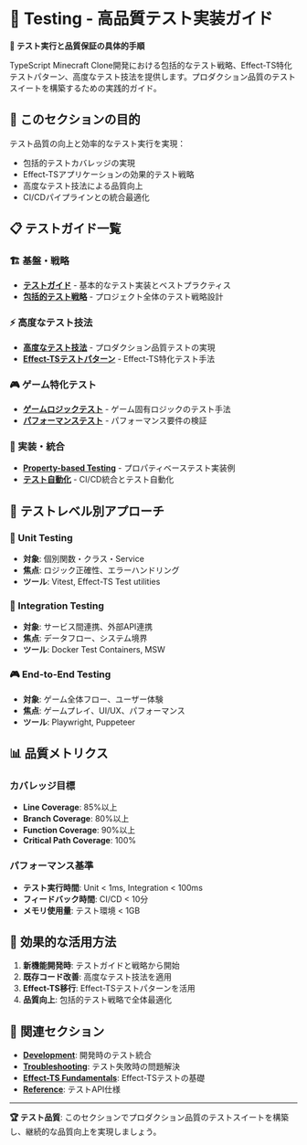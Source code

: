 # 🧪 Testing - 高品質テスト実装ガイド

**🎯 テスト実行と品質保証の具体的手順**

TypeScript Minecraft Clone開発における包括的なテスト戦略、Effect-TS特化テストパターン、高度なテスト技法を提供します。プロダクション品質のテストスイートを構築するための実践的ガイド。

## 🎯 このセクションの目的

テスト品質の向上と効率的なテスト実行を実現：

- 包括的テストカバレッジの実現
- Effect-TSアプリケーションの効果的テスト戦略
- 高度なテスト技法による品質向上
- CI/CDパイプラインとの統合最適化

## 📋 テストガイド一覧

### 🏗 基盤・戦略
- **[テストガイド](./testing-guide.md)** - 基本的なテスト実装とベストプラクティス
- **[包括的テスト戦略](./comprehensive-testing-strategy.md)** - プロジェクト全体のテスト戦略設計

### ⚡ 高度なテスト技法
- **[高度なテスト技法](./advanced-testing-techniques.md)** - プロダクション品質テストの実現
- **[Effect-TSテストパターン](./effect-ts-testing-patterns.md)** - Effect-TS特化テスト手法

### 🎮 ゲーム特化テスト
- **[ゲームロジックテスト](./game-logic-testing.md)** - ゲーム固有ロジックのテスト手法
- **[パフォーマンステスト](./performance-testing.md)** - パフォーマンス要件の検証

### 🔧 実装・統合
- **[Property-based Testing](./pbt-implementation-examples.md)** - プロパティベーステスト実装例
- **[テスト自動化](./test-automation.md)** - CI/CD統合とテスト自動化

## 🎯 テストレベル別アプローチ

### 🔬 Unit Testing
- **対象**: 個別関数・クラス・Service
- **焦点**: ロジック正確性、エラーハンドリング
- **ツール**: Vitest, Effect-TS Test utilities

### 🔗 Integration Testing
- **対象**: サービス間連携、外部API連携
- **焦点**: データフロー、システム境界
- **ツール**: Docker Test Containers, MSW

### 🎮 End-to-End Testing
- **対象**: ゲーム全体フロー、ユーザー体験
- **焦点**: ゲームプレイ、UI/UX、パフォーマンス
- **ツール**: Playwright, Puppeteer

## 📊 品質メトリクス

### カバレッジ目標
- **Line Coverage**: 85%以上
- **Branch Coverage**: 80%以上
- **Function Coverage**: 90%以上
- **Critical Path Coverage**: 100%

### パフォーマンス基準
- **テスト実行時間**: Unit < 1ms, Integration < 100ms
- **フィードバック時間**: CI/CD < 10分
- **メモリ使用量**: テスト環境 < 1GB

## 🔧 効果的な活用方法

1. **新機能開発時**: テストガイドと戦略から開始
2. **既存コード改善**: 高度なテスト技法を適用
3. **Effect-TS移行**: Effect-TSテストパターンを活用
4. **品質向上**: 包括的テスト戦略で全体最適化

## 🔗 関連セクション

- **[Development](../development/README.md)**: 開発時のテスト統合
- **[Troubleshooting](../troubleshooting/README.md)**: テスト失敗時の問題解決
- **[Effect-TS Fundamentals](../../tutorials/effect-ts-fundamentals/README.md)**: Effect-TSテストの基礎
- **[Reference](../../reference/README.md)**: テストAPI仕様

---

**🏆 テスト品質**: このセクションでプロダクション品質のテストスイートを構築し、継続的な品質向上を実現しましょう。